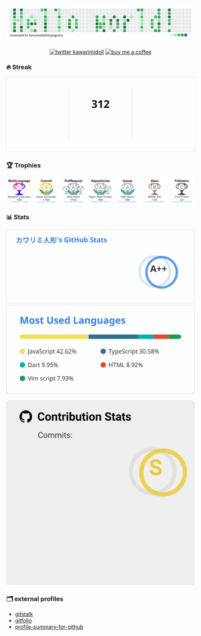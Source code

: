 <!--
**kawarimidoll/kawarimidoll** is a ✨ _special_ ✨ repository because its `README.md` (this file) appears on your GitHub profile.

Here are some ideas to get you started:

- 🔭 I’m currently working on ...
- 🌱 I’m currently learning ...
- 👯 I’m looking to collaborate on ...
- 🤔 I’m looking for help with ...
- 💬 Ask me about ...
- 📫 How to reach me: ...
- 😄 Pronouns: ...
- ⚡ Fun fact: ...
-->

<h1 align="center">
<a href="https://github.com/kawarimidoll/typograssy"><img alt="header" src="assets/header.svg"></a>
</h1>

<p align="center">
<a href="https://twitter.com/kawarimidoll"><img alt="twitter kawarimidoll" src="https://img.shields.io/badge/@kawarimidoll%20-%231DA1F2.svg?&style=for-the-badge&logo=Twitter&logoColor=white" height="40"></a>
<a href="https://www.buymeacoffee.com/kawarimidoll"><img alt="buy me a coffee" src="https://cdn.buymeacoffee.com/buttons/default-blue.png" height="40"></a>
</p>

### 🔥 Streak

<p align="center">
<a href="https://github.com/DenverCoder1/github-readme-streak-stats"><img alt="Streak" src="assets/streak.svg"></a>
</p>

### 🏆 Trophies

<p align="center">
<a href="https://github.com/ryo-ma/github-profile-trophy"><img alt="Trophy" src="assets/trophies.svg"></a>
</p>

### 📊 Stats

<p align="center">
<a href="https://github.com/anuraghazra/github-readme-stats"><img alt="Stats" src="assets/stats.svg"></a>
<a href="https://github.com/anuraghazra/github-readme-stats"><img alt="Langs" src="assets/langs.svg"></a>
</p>

<p align="center">
<a href="https://github.com/LordDashMe/github-contribution-stats/"><img alt="Contribution Stats" src="assets/summary.svg"></a>
</p>



### 🗂 external profiles

<ul>
<li><a href="https://gitstalk.netlify.app/kawarimidoll">gitstalk</a></li>
<li><a href="https://gitfolio-online.vercel.app/u/kawarimidoll">gitfolio</a></li>
<li><a href="https://profile-summary-for-github.com/user/kawarimidoll">profile-summary-for-github</a></li>
</ul>
